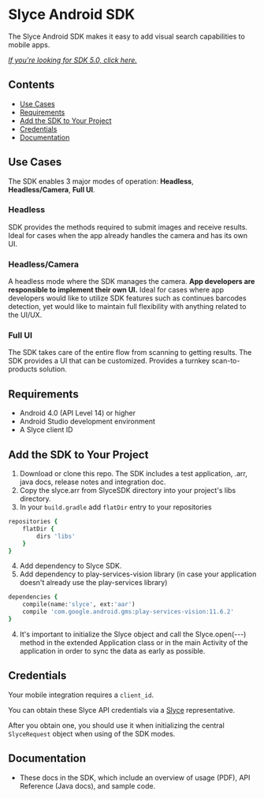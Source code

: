 Slyce Android SDK
==============

The Slyce Android SDK makes it easy to add visual search capabilities to mobile apps.

[*If you're looking for SDK 5.0, click here.*](https://github.com/Slyce-Inc/Slyce-Android-SDK/tree/release_5.0)

## Contents

- [Use Cases](#use-cases)
- [Requirements](#requirements)
- [Add the SDK to Your Project](#add-the-sdk-to-your-project)
- [Credentials](#credentials)
- [Documentation](#documentation)

## Use Cases

The SDK enables 3 major modes of operation: **Headless**, **Headless/Camera**, **Full UI**.

### Headless

SDK provides the methods required to submit images and receive results. 
Ideal for cases when the app already handles the camera and has its own UI.

### Headless/Camera

A headless mode where the SDK manages the camera. **App developers are responsible to implement their own UI.** 
Ideal for cases where app developers would like to utilize SDK features such as continues barcodes detection, yet would like to maintain full flexibility with anything related to the UI/UX.

### Full UI

The SDK takes care of the entire flow from scanning to getting results. The SDK provides a UI that can be customized. Provides a turnkey scan-to-products solution.

## Requirements
* Android 4.0 (API Level 14) or higher
* Android Studio development environment
* A Slyce client ID 

## Add the SDK to Your Project
1. Download or clone this repo. The SDK includes a test application, .arr, java docs, release notes and integration doc.
2. Copy the slyce.arr from SlyceSDK directory into your project's libs directory.
3. In your `build.gradle` add `flatDir` entry to your repositories
```ruby
repositories {
    flatDir {
        dirs 'libs'
    }
}
```
4. Add dependency to Slyce SDK. 
5. Add dependency to play-services-vision library (in case your application doesn't already use the play-services library)
```ruby
dependencies {
    compile(name:'slyce', ext:'aar')
    compile 'com.google.android.gms:play-services-vision:11.6.2'
}
```
4.	It's important to initialize the Slyce object and call the Slyce.open(---) method 
in the extended Application class or in the main Activity of the application in order 
to sync the data as early as possible.


## Credentials

Your mobile integration requires a `client_id`.

You can obtain these Slyce API credentials via a [Slyce](http://slyce.it) representative.

After you obtain one, you should use it when initializing the central `SlyceRequest` object when using of the SDK modes.

## Documentation

* These docs in the SDK, which include an overview of usage (PDF), API Reference (Java docs), and sample code.
